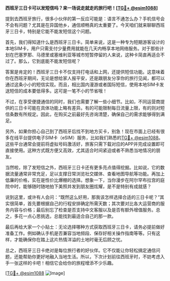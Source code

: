 **西班牙三日卡可以发短信吗？来一场说走就走的旅行吧！[[TG💪+ @esim1088](https://t.me/s/esim1088)]**

提到去西班牙旅行，很多小伙伴的第一反应可能是：语言不通怎么办？手机信号会不会有问题？尤其是在异国他乡，通信顺畅真的太重要了。今天咱们就来聊聊西班牙三日卡，特别是它能不能发短信这个问题。

首先，我们得知道什么是西班牙三日卡。简单来说，这是一种专为短期游客设计的本地SIM卡，用户只需支付少量费用就能在几天内畅享本地网络服务。对于那些计划在巴塞罗那、马德里或塞维利亚等城市短暂停留的人来说，这种卡简直再适合不过了。那么，它到底能不能发短信呢？

答案是肯定的！西班牙三日卡不仅支持打电话和上网，还提供短信功能。这意味着你在西班牙期间，无论是想给家人报平安，还是跟朋友分享你的旅行见闻，都可以通过这条小小的短信实现。而且，相比国内漫游或者国际短信，使用本地SIM卡发送短信的成本要低得多。这可是一笔不小的节省哦！

不过，在享受便捷通信的同时，我们也需要了解一些小细节。比如，不同运营商提供的三日卡可能在具体功能上略有差异。有的可能限制每日流量上限，有的则对短信条数有所规定。因此，在购买之前最好先咨询清楚，确保自己的需求能够得到满足。

另外，如果你担心自己到了西班牙后找不到地方买卡，别急！现在市面上已经有很多在线平台提供电子SIM卡（eSIM）服务，比如我们熟悉的[TG💪+ @esim1088](https://t.me/s/esim1088)。这些平台通常会提前将虚拟号码激活好，旅客只需下载对应的APP并完成设置即可直接使用。这种方式既方便又高效，尤其适合时间紧迫或者不熟悉当地情况的朋友。

当然啦，除了发短信之外，西班牙三日卡还有更多亮点值得挖掘。比如说，它的数据流量通常非常充足，足以支撑日常浏览社交媒体、查看地图导航等功能。再加上低廉的价格，实在是性价比爆棚的选择。想象一下，当你漫步在阿尔罕布拉宫的庭院中时，能够随时随地拍下美照并发到朋友圈炫耀，是不是特别有成就感？

说到这里，或许有人会问：“既然这么好用，那我该怎样选择合适的三日卡呢？”其实很简单，首先要根据自己的行程安排确定所需天数；其次要对比各大运营商的服务内容与价格；最后别忘了检查是否支持中文客服以及是否有额外增值服务。总之，多花一点心思挑选，总能找到最适合自己的那一款。

最后再给大家一个小贴士：无论选择哪种方式获取西班牙三日卡，请务必提前做好准备工作。例如确认手机是否兼容当地频段、保存好相关操作指南等等。只有这样，才能确保你在踏上这片热情洋溢的土地时毫无后顾之忧。

总之，西班牙三日卡绝对是每位旅行者的好伙伴。它不仅能让你轻松搞定通信问题，还能帮助你更好地融入当地生活。所以，下次计划前往西班牙时，不妨考虑入手一张这样的卡吧！相信它会给你的旅程增添不少乐趣。

[[TG💪+ @esim1088](https://t.me/s/esim1088) ![Image](https://i.postimg.cc/4NQfJmqS/Snipaste-2025-05-13-00-14-12.png)]